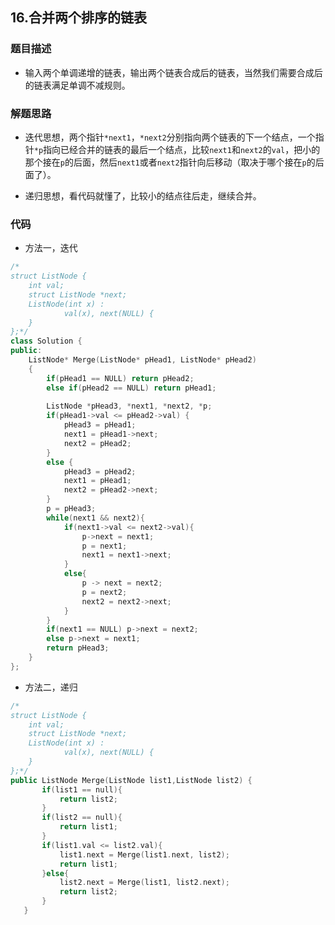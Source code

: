## 16.合并两个排序的链表  

### 题目描述  

- 输入两个单调递增的链表，输出两个链表合成后的链表，当然我们需要合成后的链表满足单调不减规则。    

### 解题思路  

- 迭代思想，两个指针`*next1`，`*next2`分别指向两个链表的下一个结点，一个指针`*p`指向已经合并的链表的最后一个结点，比较`next1`和`next2`的`val`，把小的那个接在`p`的后面，然后`next1`或者`next2`指针向后移动（取决于哪个接在`p`的后面了）。

- 递归思想，看代码就懂了，比较小的结点往后走，继续合并。

  


### 代码 

- 方法一，迭代   

```c++
/*
struct ListNode {
	int val;
	struct ListNode *next;
	ListNode(int x) :
			val(x), next(NULL) {
	}
};*/
class Solution {
public:
    ListNode* Merge(ListNode* pHead1, ListNode* pHead2)
    {
        if(pHead1 == NULL) return pHead2;
        else if(pHead2 == NULL) return pHead1;
        
        ListNode *pHead3, *next1, *next2, *p;
        if(pHead1->val <= pHead2->val) {
            pHead3 = pHead1;
            next1 = pHead1->next;
            next2 = pHead2;
        }
        else {
            pHead3 = pHead2;
            next1 = pHead1;
            next2 = pHead2->next;
        }
        p = pHead3;
        while(next1 && next2){
            if(next1->val <= next2->val){
                p->next = next1;
                p = next1;
                next1 = next1->next;
            }
            else{
                p -> next = next2;
                p = next2;
                next2 = next2->next;
            }
        }
        if(next1 == NULL) p->next = next2;
        else p->next = next1;
        return pHead3;
    }
};
```

- 方法二，递归     

```c++
/*
struct ListNode {
	int val;
	struct ListNode *next;
	ListNode(int x) :
			val(x), next(NULL) {
	}
};*/
public ListNode Merge(ListNode list1,ListNode list2) {
       if(list1 == null){
           return list2;
       }
       if(list2 == null){
           return list1;
       }
       if(list1.val <= list2.val){
           list1.next = Merge(list1.next, list2);
           return list1;
       }else{
           list2.next = Merge(list1, list2.next);
           return list2;
       }       
   }
```